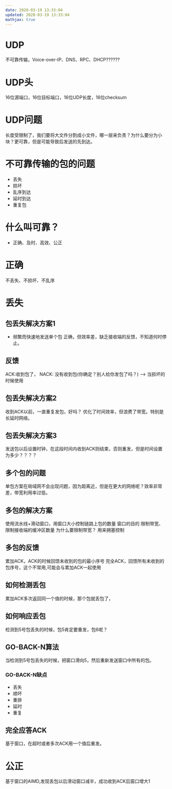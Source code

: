 ```yaml
---
date: 2020-03-19 13:33:04
updated: 2020-03-19 13:33:04
mathjax: true
---
```


# UDP 
 不可靠传输，Voice-over-IP、DNS、RPC、DHCP??????
# UDP头
 16位源端口，16位目标端口，16位UDP长度，16位checksum
# UDP问题
 长度受限制了，我们要将大文件分割成小文件，哪一层来负责？为什么要分为小块？更可靠，但是可能导致后发送的先到达。

# 不可靠传输的包的问题
- 丢失
- 损坏
- 乱序到达
- 延时到达
- 重复包

# 什么叫可靠？
- 正确、及时、高效、公正

<!---more-->

# 正确
 不丢失、不损坏、不乱序

# 丢失

## 包丢失解决方案1
-   频繁而快速地发送单个包
 正确，但效率差，缺乏接收端的反馈，不知道何时停止。

## 反馈
 ACK:收到包了，
 NACK: 没有收到包(你确定？别人给你发包了吗？) —> 当损坏的时候使用
## 包丢失解决方案2
 收到ACK以前，一直重复发包，好吗？ 优化了时间效率，但浪费了带宽。特别是长延时网络。

## 包丢失解决方案3
 发送包以后设置时钟，在这段时间内收到ACK则结束，否则重发，但是时间设置为多少？？？？

## 多个包的问题
 单包方案在局域网不会出现问题，因为距离近，但是在更大的网络呢？效率非常差，带宽利用率过低。

## 多包的解决方案
 使用流水线+滑动窗口，用窗口大小控制链路上包的数量
 窗口的目的 限制带宽、限制接收端的缓冲区数量
 为什么要限制带宽？ 用来拥塞控制

## 多包的反馈
 累加ACK，ACK的时候回馈未收到的包的最小序号
 完全ACK，回馈所有未收到的包序号，这个不常用,可能会与累加ACK一起使用

## 如何检测丢包
 累加ACK多次返回同一个值的时候，那个包就丢包了，

## 如何响应丢包
 检测到5号包丢失的时候，包5肯定要重发，包6呢？

## GO-BACK-N算法
 当检测到5号包丢失的时候，把窗口滑向5，然后重新发送窗口中所有的包。

### GO-BACK-N缺点
- 丢失
- 顺坏
- 重排
- 延时
- 重复

## 完全应答ACK
 基于窗口，在超时或者多次ACK用一个值后重发。

# 公正
 基于窗口的AIMD,发现丢包以后滑动窗口减半，成功收到ACK后窗口增大1